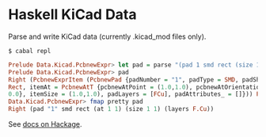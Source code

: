 # Haskell KiCad Data

Parse and write KiCad data (currently .kicad_mod files only).


    $ cabal repl

```haskell
Prelude Data.Kicad.PcbnewExpr> let pad = parse "(pad 1 smd rect (size 1.0 1.0) (at 1.0 1.0) (layers F.Cu))"
Prelude Data.Kicad.PcbnewExpr> pad
Right (PcbnewExprItem (PcbnewPad {padNumber = "1", padType = SMD, padShape =
Rect, itemAt = PcbnewAtT {pcbnewAtPoint = (1.0,1.0), pcbnewAtOrientation =
0.0}, itemSize = (1.0,1.0), padLayers = [FCu], padAttributes_ = []})) Prelude
Data.Kicad.PcbnewExpr> fmap pretty pad
Right (pad "1" smd rect (at 1 1) (size 1 1) (layers F.Cu))
```


See [docs on Hackage](https://hackage.haskell.org/package/kicad-data).
